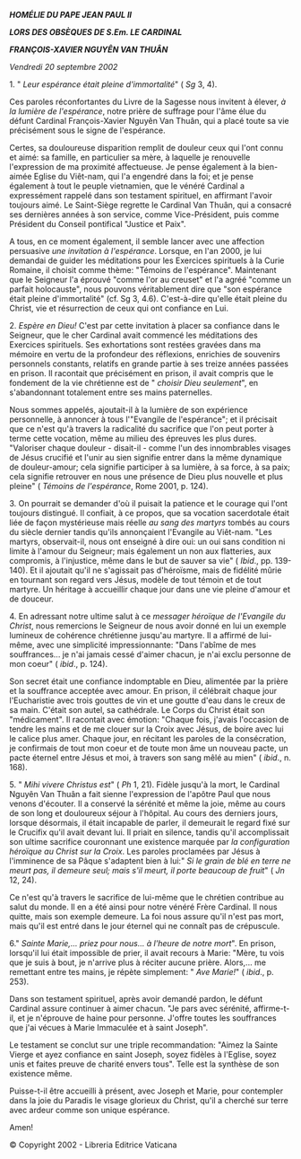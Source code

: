 ***HOMÉLIE DU PAPE JEAN PAUL II***

***LORS DES OBSÈQUES DE S.Em. LE CARDINAL***

***FRANÇOIS-XAVIER NGUYÊN VAN THUÂN***

*Vendredi 20 septembre 2002*

1\. " *Leur espérance était pleine d'immortalité*" ( *Sg* 3, 4).

Ces paroles réconfortantes du Livre de la Sagesse nous invitent à élever, *à la lumière de l'espérance*, notre prière de suffrage pour l'âme élue du défunt Cardinal François-Xavier Nguyên Van Thuân, qui a placé toute sa vie précisément sous le signe de l'espérance.

Certes, sa douloureuse disparition remplit de douleur ceux qui l'ont connu et aimé: sa famille, en particulier sa mère, à laquelle je renouvelle l'expression de ma proximité affectueuse. Je pense également à la bien-aimée Eglise du Viêt-nam, qui l'a engendré dans la foi; et je pense également à tout le peuple vietnamien, que le vénéré Cardinal a expressément rappelé dans son testament spirituel, en affirmant l'avoir toujours aimé. Le Saint-Siège regrette le Cardinal Van Thuân, qui a consacré ses dernières années à son service, comme Vice-Président, puis comme Président du Conseil pontifical "Justice et Paix".

A tous, en ce moment également, il semble lancer avec une affection persuasive *une invitation à l'espérance*. Lorsque, en l'an 2000, je lui demandai de guider les méditations pour les Exercices spirituels à la Curie Romaine, il choisit comme thème: "Témoins de l'espérance". Maintenant que le Seigneur l'a éprouvé "comme l'or au creuset" et l'a agréé "comme un parfait holocauste", nous pouvons véritablement dire que "son espérance était pleine d'immortalité" (cf. Sg 3, 4.6). C'est-à-dire qu'elle était pleine du Christ, vie et résurrection de ceux qui ont confiance en Lui.

2\. *Espère en Dieu!* C'est par cette invitation à placer sa confiance dans le Seigneur, que le cher Cardinal avait commencé les méditations des Exercices spirituels. Ses exhortations sont restées gravées dans ma mémoire en vertu de la profondeur des réflexions, enrichies de souvenirs personnels constants, relatifs en grande partie à ses treize années passées en prison. Il racontait que précisément en prison, il avait compris que le fondement de la vie chrétienne est de " *choisir Dieu seulement*", en s'abandonnant totalement entre ses mains paternelles.

Nous sommes appelés, ajoutait-il à la lumière de son expérience personnelle, à annoncer à tous l'"Evangile de l'espérance"; et il précisait que ce n'est qu'à travers la radicalité du sacrifice que l'on peut porter à terme cette vocation, même au milieu des épreuves les plus dures. "Valoriser chaque douleur - disait-il - comme l'un des innombrables visages de Jésus crucifié et l'unir au sien signifie entrer dans la même dynamique de douleur-amour; cela signifie participer à sa lumière, à sa force, à sa paix; cela signifie retrouver en nous une présence de Dieu plus nouvelle et plus pleine" ( *Témoins de l'espérance*, Rome 2001, p. 124).

3\. On pourrait se demander d'où il puisait la patience et le courage qui l'ont toujours distingué. Il confiait, à ce propos, que sa vocation sacerdotale était liée de façon mystérieuse mais réelle *au sang des martyrs* tombés au cours du siècle dernier tandis qu'ils annonçaient l'Evangile au Viêt-nam. "Les martyrs, observait-il, nous ont enseigné à dire oui: un oui sans condition ni limite à l'amour du Seigneur; mais également un non aux flatteries, aux compromis, à l'injustice, même dans le but de sauver sa vie" ( *Ibid*., pp. 139-140). Et il ajoutait qu'il ne s'agissait pas d'héroïsme, mais de fidélité mûrie en tournant son regard vers Jésus, modèle de tout témoin et de tout martyre. Un héritage à accueillir chaque jour dans une vie pleine d'amour et de douceur.

4\. En adressant notre ultime salut à ce *messager héroïque de l'Evangile du Christ*, nous remercions le Seigneur de nous avoir donné en lui un exemple lumineux de cohérence chrétienne jusqu'au martyre. Il a affirmé de lui-même, avec une simplicité impressionnante: "Dans l'abîme de mes souffrances... je n'ai jamais cessé d'aimer chacun, je n'ai exclu personne de mon coeur" ( *ibid*., p. 124).

Son secret était une confiance indomptable en Dieu, alimentée par la prière et la souffrance acceptée avec amour. En prison, il célébrait chaque jour l'Eucharistie avec trois gouttes de vin et une goutte d'eau dans le creux de sa main. C'était son autel, sa cathédrale. Le Corps du Christ était son "médicament". Il racontait avec émotion: "Chaque fois, j'avais l'occasion de tendre les mains et de me clouer sur la Croix avec Jésus, de boire avec lui le calice plus amer. Chaque jour, en récitant les paroles de la consécration, je confirmais de tout mon coeur et de toute mon âme un nouveau pacte, un pacte éternel entre Jésus et moi, à travers son sang mêlé au mien" ( *ibid*., n. 168).

5\. " *Mihi vivere Christus est*" ( *Ph* 1, 21). Fidèle jusqu'à la mort, le Cardinal Nguyên Van Thuân a fait sienne l'expression de l'apôtre Paul que nous venons d'écouter. Il a conservé la sérénité et même la joie, même au cours de son long et douloureux séjour à l'hôpital. Au cours des derniers jours, lorsque désormais, il était incapable de parler, il demeurait le regard fixé sur le Crucifix qu'il avait devant lui. Il priait en silence, tandis qu'il accomplissait son ultime sacrifice couronnant une existence marquée par *la configuration héroïque au Christ sur la Croix*. Les paroles proclamées par Jésus à l'imminence de sa Pâque s'adaptent bien à lui:" *Si le grain de blé en terre ne meurt pas, il demeure seul; mais s'il meurt, il porte beaucoup de fruit*" ( *Jn* 12, 24).

Ce n'est qu'à travers le sacrifice de lui-même que le chrétien contribue au salut du monde. Il en a été ainsi pour notre vénéré Frère Cardinal. Il nous quitte, mais son exemple demeure. La foi nous assure qu'il n'est pas mort, mais qu'il est entré dans le jour éternel qui ne connaît pas de crépuscule.

6." *Sainte Marie,... priez pour nous... à l'heure de notre mort*". En prison, lorsqu'il lui était impossible de prier, il avait recours à Marie: "Mère, tu vois que je suis à bout, je n'arrive plus à réciter aucune prière. Alors,... me remettant entre tes mains, je répète simplement: " *Ave Marie!*" ( *ibid*., p. 253).

Dans son testament spirituel, après avoir demandé pardon, le défunt Cardinal assure continuer à aimer chacun. "Je pars avec sérénité, affirme-t-il, et je n'éprouve de haine pour personne. J'offre toutes les souffrances que j'ai vécues à Marie Immaculée et à saint Joseph".

Le testament se conclut sur une triple recommandation: "Aimez la Sainte Vierge et ayez confiance en saint Joseph, soyez fidèles à l'Eglise, soyez unis et faites preuve de charité envers tous". Telle est la synthèse de son existence même.

Puisse-t-il être accueilli à présent, avec Joseph et Marie, pour contempler dans la joie du Paradis le visage glorieux du Christ, qu'il a cherché sur terre avec ardeur comme son unique espérance.

Amen!

© Copyright 2002 - Libreria Editrice Vaticana